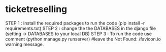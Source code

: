 # ticketreselling

STEP 1 : install the required packages to run the code (pip install -r requirements.txt)
STEP 2 : change the the DATABASES in the django file (setting -> DATABASES to your local DB)
STEP 3 :  To run the code use comment (python manage.py runserver) #leave the Not Found: /favicon.io warning message.
